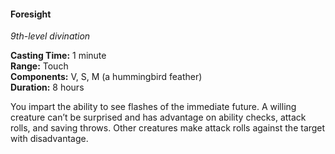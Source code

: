 #### Foresight
<!-- markdownlint-disable link-image-reference-definitions -->
[_metadata_:spell_name]:- "Foresight"
[_metadata_:spell_level]:- "9"
[_metadata_:spell_school]:- "divination"
[_metadata_:ritual]:- "false"
[_metadata_:casting_time_amount]:- "1"
[_metadata_:casting_time_unit]:- "minute"
[_metadata_:range]:- "Touch"
[_metadata_:target]:- "One willing creature"
[_metadata_:components_verbal]:- "true"
[_metadata_:components_somatic]:- "true"
[_metadata_:components_material]:- "true"
[_metadata_:components_material_description]:- "a hummingbird feather"
[_metadata_:duration]:- "8 hours"
[_metadata_:concentration]:- "false"
[_metadata_:compared_to_wotc_srd_5.1]:- "mechanics_different_wording_different"
[_metadata_:compared_to_a5e_srd]:- "mechanics_same_wording_different"
<!-- markdownlint-disable-next-line no-emphasis-as-heading -->
_9th-level divination_

**Casting Time:** 1 minute \
**Range:** Touch \
**Components:** V, S, M (a hummingbird feather) \
**Duration:** 8 hours

You impart the ability to see flashes of the immediate future.
A willing creature can’t be surprised and has advantage on ability checks, attack rolls, and saving throws.
Other creatures make attack rolls against the target with disadvantage.
